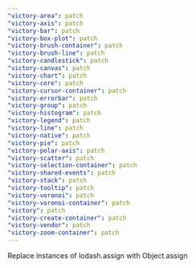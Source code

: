 ```yaml
---
"victory-area": patch
"victory-axis": patch
"victory-bar": patch
"victory-box-plot": patch
"victory-brush-container": patch
"victory-brush-line": patch
"victory-candlestick": patch
"victory-canvas": patch
"victory-chart": patch
"victory-core": patch
"victory-cursor-container": patch
"victory-errorbar": patch
"victory-group": patch
"victory-histogram": patch
"victory-legend": patch
"victory-line": patch
"victory-native": patch
"victory-pie": patch
"victory-polar-axis": patch
"victory-scatter": patch
"victory-selection-container": patch
"victory-shared-events": patch
"victory-stack": patch
"victory-tooltip": patch
"victory-voronoi": patch
"victory-voronoi-container": patch
"victory": patch
"victory-create-container": patch
"victory-vendor": patch
"victory-zoom-container": patch
---
```


Replace instances of lodash.assign with Object.assign
